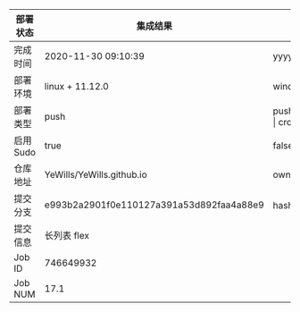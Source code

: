 部署状态 | 集成结果 | 参考值
---|---|---
完成时间 | 2020-11-30 09:10:39 | yyyy-mm-dd hh:mm:ss
部署环境 | linux + 11.12.0 | window \| linux + stable
部署类型 | push | push \| pull_request \| api \| cron
启用Sudo | true | false \| true
仓库地址 | YeWills/YeWills.github.io | owner_name/repo_name
提交分支 | e993b2a2901f0e110127a391a53d892faa4a88e9 | hash 16位
提交信息 | 长列表 flex |
Job ID   | 746649932 |
Job NUM  | 17.1 |
